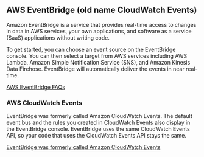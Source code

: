 ## AWS EventBridge (old name CloudWatch Events)

Amazon EventBridge is a service that provides real-time access to changes in data in AWS services, your own applications, and software as a service (SaaS) applications without writing code.

To get started, you can choose an event source on the EventBridge console. You can then select a target from AWS services including AWS Lambda, Amazon Simple Notification Service (SNS), and Amazon Kinesis Data Firehose. EventBridge will automatically deliver the events in near real-time.

[AWS EventBridge FAQs](https://aws.amazon.com/eventbridge/faqs/)

### AWS CloudWatch Events

EventBridge was formerly called Amazon CloudWatch Events. The default event bus and the rules you created in CloudWatch Events also display in the EventBridge console. EventBridge uses the same CloudWatch Events API, so your code that uses the CloudWatch Events API stays the same.

[EventBridge was formerly called Amazon CloudWatch Events](https://docs.aws.amazon.com/eventbridge/latest/userguide/eb-cwe-now-eb.html)
